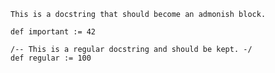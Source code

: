 ```admonish abstract collapsible = false, title = "Docstring"
This is a docstring that should become an admonish block.
```

```lean
def important := 42

/-- This is a regular docstring and should be kept. -/
def regular := 100
```
